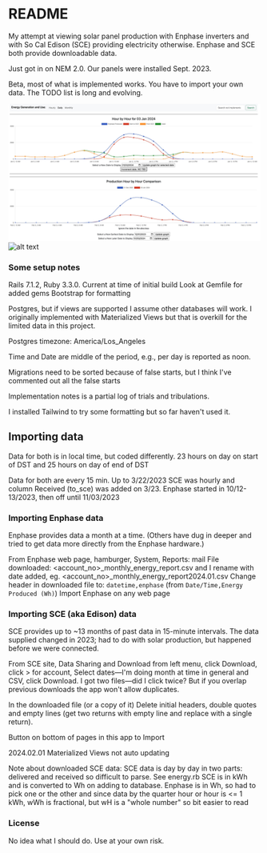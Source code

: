 # README

My attempt at viewing solar panel production with Enphase inverters and with So Cal Edison (SCE) providing electricity otherwise. Enphase and SCE both provide downloadable data.

Just got in on NEM 2.0. Our panels were installed Sept. 2023.

Beta, most of what is implemented works. You have to import your own data. The TODO list is long and evolving.

![alt text](app/assets/images/HourByHour.jpg)
![alt text](https://github.com/MtnBiker/enphase-edison/blob/main/HourByHour.jpg?raw=true)

### Some setup notes

Rails 7.1.2, Ruby 3.3.0. Current at time of initial build
Look at Gemfile for added gems
Bootstrap for formatting

Postgres, but if views are supported I assume other databases will work. I originally implemented with Materialized Views but that is overkill for the limited data in this project.

Postgres timezone: America/Los_Angeles

Time and Date are middle of the period, e.g., per day is reported as noon.

Migrations need to be sorted because of false starts, but I think I've commented out all the false starts

Implementation notes is a partial log of trials and tribulations.

I installed Tailwind to try some formatting but so far haven't used it.

## Importing data

Data for both is in local time, but coded differently. 23 hours on day on start of DST and 25 hours on day of end of DST

Data for both are every 15 min. Up to 3/22/2023 SCE was hourly and column Received (to_sce) was added on 3/23. Enphase started in 10/12-13/2023, then off until 11/03/2023

### Importing Enphase data

Enphase provides data a month at a time. (Others have dug in deeper and tried to get data more directly from the Enphase hardware.)

From Enphase web page, hamburger, System, Reports: mail
File downloaded: <account_no>\_monthly_energy_report.csv and I rename with date added, eg. <account_no>\_monthly_energy_report2024.01.csv
Change header in downloaded file to: `datetime,enphase` (from `Date/Time,Energy Produced (Wh)`)
Import Enphase on any web page

### Importing SCE (aka Edison) data

SCE provides up to ~13 months of past data in 15-minute intervals. The data supplied changed in 2023; had to do with solar production, but happened before we were connected.

From SCE site, Data Sharing and Download from left menu, click Download, click > for account, Select dates—I'm doing month at time in general and CSV, click Download. I got two files—did I click twice? But if you overlap previous downloads the app won't allow duplicates.

In the downloaded file (or a copy of it) Delete initial headers, double quotes and empty lines (get two returns with empty line and replace with a single return).

Button on bottom of pages in this app to Import

2024.02.01 Materialized Views not auto updating

Note about downloaded SCE data:
SCE data is day by day in two parts: delivered and received so difficult to parse. See energy.rb
SCE is in kWh and is converted to Wh on adding to database. Enphase is in Wh, so had to pick one or the other and since data by the quarter hour or hour is <= 1 kWh, wWh is fractional, but wH is a "whole number" so bit easier to read

### License

No idea what I should do. Use at your own risk.
